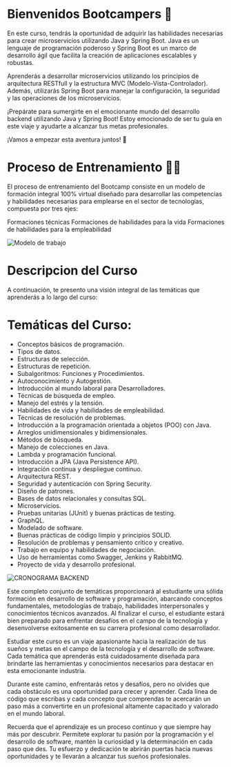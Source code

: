 # **Bienvenidos Bootcampers 👋**

En este curso, tendrás la oportunidad de adquirir las habilidades necesarias para crear microservicios utilizando Java y Spring Boot. Java es un lenguaje de programación poderoso y Spring Boot es un marco de desarrollo ágil que facilita la creación de aplicaciones escalables y robustas.

Aprenderás a desarrollar microservicios utilizando los principios de arquitectura RESTfull y la estructura MVC (Modelo-Vista-Controlador). Además, utilizarás Spring Boot para manejar la configuración, la seguridad y las operaciones de los microservicios.


¡Prepárate para sumergirte en el emocionante mundo del desarrollo backend utilizando Java y Spring Boot! Estoy emocionado de ser tu guía en este viaje y ayudarte a alcanzar tus metas profesionales.

¡Vamos a empezar esta aventura juntos! 🎉


# Proceso de Entrenamiento 🐱‍💻

El proceso de entrenamiento del Bootcamp consiste en un modelo de formación integral 100% virtual diseñado para desarrollar las competencias y habilidades necesarias para emplearse en el sector de tecnologías, compuesta por tres ejes:

Formaciones técnicas
Formaciones de habilidades para la vida
Formaciones de habilidades para la empleabilidad


![Modelo de trabajo](https://i.ibb.co/8jfNhxJ/modelo-trabajo.png)


# Descripcion del Curso

A continuación, te presento una visión integral de las temáticas que aprenderás a lo largo del curso:

# Temáticas del Curso:

- Conceptos básicos de programación.
- Tipos de datos.
- Estructuras de selección.
- Estructuras de repetición.
- Subalgoritmos: Funciones y Procedimientos.
- Autoconocimiento y Autogestión.
- Introducción al mundo laboral para Desarrolladores.
- Técnicas de búsqueda de empleo.
- Manejo del estrés y la tensión.
- Habilidades de vida y habilidades de empleabilidad.
- Técnicas de resolución de problemas.
- Introducción a la programación orientada a objetos (POO) con Java.
- Arreglos unidimensionales y bidimensionales.
- Métodos de búsqueda.
- Manejo de colecciones en Java.
- Lambda y programación funcional.
- Introducción a JPA (Java Persistence API).
- Integración continua y despliegue continuo.
- Arquitectura REST.
- Seguridad y autenticación con Spring Security.
- Diseño de patrones.
- Bases de datos relacionales y consultas SQL.
- Microservicios.
- Pruebas unitarias (JUnit) y buenas prácticas de testing.
- GraphQL.
- Modelado de software.
- Buenas prácticas de código limpio y principios SOLID.
- Resolución de problemas y pensamiento crítico y creativo.
- Trabajo en equipo y habilidades de negociación.
- Uso de herramientas como Swagger, Jenkins y RabbitMQ.
- Proyecto de vida y desarrollo profesional.



![CRONOGRAMA BACKEND](https://github.com/MAKAIABootcamp/Cronograma-Backend/assets/111402022/ccd603b2-fdbc-4a1b-91cd-0221ab771407)



Este completo conjunto de temáticas proporcionará al estudiante una sólida formación en desarrollo de software y programación, abarcando conceptos fundamentales, metodologías de trabajo, habilidades interpersonales y conocimientos técnicos avanzados. Al finalizar el curso, el estudiante estará bien preparado para enfrentar desafíos en el campo de la tecnología y desenvolverse exitosamente en su carrera profesional como desarrollador.

Estudiar este curso es un viaje apasionante hacia la realización de tus sueños y metas en el campo de la tecnología y el desarrollo de software. Cada temática que aprenderás está cuidadosamente diseñada para brindarte las herramientas y conocimientos necesarios para destacar en esta emocionante industria.

Durante este camino, enfrentarás retos y desafíos, pero no olvides que cada obstáculo es una oportunidad para crecer y aprender. Cada línea de código que escribas y cada concepto que comprendas te acercarán un paso más a convertirte en un profesional altamente capacitado y valorado en el mundo laboral.

Recuerda que el aprendizaje es un proceso continuo y que siempre hay más por descubrir. Permítete explorar tu pasión por la programación y el desarrollo de software, mantén la curiosidad y la determinación en cada paso que des. Tu esfuerzo y dedicación te abrirán puertas hacia nuevas oportunidades y te llevarán a alcanzar tus sueños profesionales.
